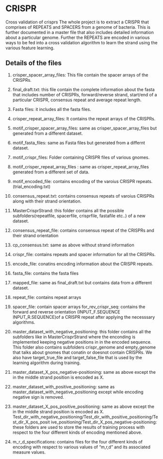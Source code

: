 # CRISPR
Cross validation of crisprs 
The whole project is to extract a CRISPR that comprises of REPEATS and SPACERS from a genome of bacteria. This is further documented in a master file that also includes detailed information about a particular genome. Further the REPEATS are encoded in various ways to be fed into a cross validation algorithm to learn the strand using the various feature learning.


## Details of the files

1.  crisper_spacer_array_files: This file contain the spacer arrays of the CRISPRs.

2.  final_draft.txt: this file contain the complete information about the fasta that includes number of CRISPRs, forward/reverse strand, start/end of a particular CRISPR, consensus repeat and average repeat length.

3.  Fasta files: it includes all the fasta files.

4.  crisper_repeat_array_files: It contains the repeat arrays of the CRISPRs.

5.  motif_crisper_spacer_array_files: same as crisper_spacer_array_files but generated from a different dataset.

6.  motif_fasta_files: same as Fasta files but generated from a differnt dataset.

7.  motif_crispr_files: Folder containing CRISPR files of various gnomes.

8.  motif_crisper_repeat_array_files : same as crisper_repeat_array_files generated from a different set of data.

9.  motif_encoded_file: contains encoding of the varoius CRISPR repeats.(trial_encoding.txt)

10.  consensus_repeat.txt: contains consensus repeats of varoius CRISPRs along with their strand orientation.

11. MasterCrisprStrand: this folder contains all the possible subfolders(repeatfile, spacerfile, crisprfile, fastafile etc..) of a new dataset.

12. consensus_repeat_file: contains consensus repeat of the CRISPRs and their strand orientation

13. cp_consensus.txt: same as above without strand information

14. crispr_file: contains repeats and spacer information for all the CRISPRs.

15. encode_file: conatins encoding information about the CRISPR repeats.

16. fasta_file: contains the fasta files

17. mapped_file: same as final_draft.txt but contains data from a different dataset.

18. repeat_file: contains repeat arrays

19. spacer_file: contain spacer arrays for_rev_crispr_seq: contains the forward and reverse orientation (INPUT_F.SEQUENCE INPUT_R.SEQUENCE)of a CRISPR repeat after applying the necesssary algorithms.

20. master_dataset_with_negative_positioning: this folder contains all the subfolders like in MasterCrisprStrand where the enconding is implemented keeping negative positions in in the encoded sequence. This folder also contains subfolders crispr_genome and empty_genome that talks about gnomes that conatin or doesnot contain CRISPRs. We also have target_true_file and
target_false_file that is used by the learning algorithm during training.

21. master_dataset_X_pos_negative-positioning: same as above except the in the middle strand position is encoded as X.

22. master_dataset_with_positive_positioning: same as master_dataset_with_negative_positioning except while encoding negative sign is removed.

23. master_dataset_X_pos_positive_positioning: same as above except the in the middle strand position is encoded as X. Test_dir_with_negative_positioning/Test_dir_with_positive_positioning/Test_dir_X_pos_posit ive_positioning/Test_dir_X_pos_negative-positioning: these folders are used to store the results of training process with respect to the four different kinds of encoding mentioned above.

24. m_r_d_specifications: contains files for the four different kinds of encoding with respect to various values of “m,r,d” and its associated measure values.
